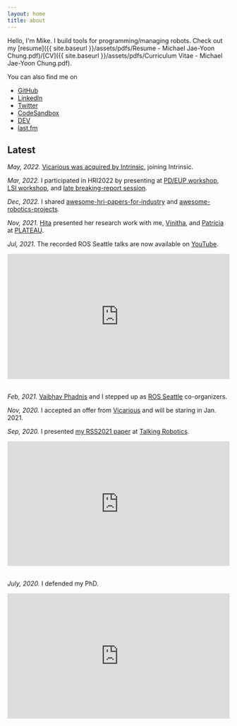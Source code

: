 ```yaml
---
layout: home
title: about
---
```


Hello, I'm Mike.
I build tools for programming/managing robots.
Check out my [resume]({{ site.baseurl }}/assets/pdfs/Resume - Michael Jae-Yoon Chung.pdf)/[CV]({{ site.baseurl }}/assets/pdfs/Curriculum Vitae - Michael Jae-Yoon Chung.pdf).

You can also find me on
- [GitHub](https://github.com/mjyc)
- [LinkedIn](https://www.linkedin.com/in/michaeljaeyoonchung/)
- [Twitter](https://twitter.com/mjyc_/)
- [CodeSandbox](https://codesandbox.io/u/mjyc/)
- [DEV](https://dev.to/mjyc)
- [last.fm](https://www.last.fm/user/mikechung)

## Latest

_May, 2022._ [Vicarious was acquired by Intrinsic](https://intrinsic.ai/blog/posts/mission-momentum/), joining Intrinsic.

_Mar, 2022._ I participated in HRI2022 by presenting at [PD/EUP workshop](https://docs.google.com/presentation/d/19-rrMo9cqr4DVyINK4z0qzI6AU7ZG9lom_8kDhuVbMU), [LSI workshop](https://docs.google.com/presentation/d/1VY1IZ9D-hrjn-D8cvgSOFIlG6jCh_YCMxolmh0IQ_ak), and [late breaking-report session](https://docs.google.com/presentation/d/1HqfWnWAeIQZPE6hUfjetBuBATtKPKVw2hUcGp21-P34).

_Dec, 2022._ I shared [awesome-hri-papers-for-industry](https://github.com/mjyc/awesome-hri-papers-for-industry) and [awesome-robotics-projects](https://github.com/mjyc/awesome-robotics-projects).

_Nov, 2021._ [Hita](https://hita-k.github.io/) presented her research work with me, [Vinitha](https://vinitha910.github.io/), and [Patrícia](https://www.patricialvesoliveira.com/) at [PLATEAU](https://2021.plateau-workshop.org/).

_Jul, 2021._ The recorded ROS Seattle talks are now available on [YouTube](https://youtube.com/playlist?list=PLznkdfD7hD6Jnue9gvPY6CHcr3AvgmmEv).

<style>.embed-container { position: relative; padding-bottom: 56.25%; height: 0; overflow: hidden; max-width: 100%; } .embed-container iframe, .embed-container object, .embed-container embed { position: absolute; top: 0; left: 0; width: 100%; height: 100%; }</style><div class='embed-container'><iframe src="https://www.youtube.com/embed/videoseries?list=PLznkdfD7hD6Jnue9gvPY6CHcr3AvgmmEv" frameborder="0" allow="accelerometer; autoplay; clipboard-write; encrypted-media; gyroscope; picture-in-picture" allowfullscreen></iframe></div>
<br/>

_Feb, 2021._ [Vaibhav Phadnis](https://www.linkedin.com/in/vaibhav-phadnis-4637b84/) and I stepped up as [ROS Seattle](https://www.meetup.com/ROS-Seattle/) co-organizers.

_Nov, 2020._ I accepted an offer from [Vicarious](https://www.vicarious.com/) and will be staring in Jan. 2021.

_Sep, 2020._ I presented [my RSS2021 paper](https://mjyc.github.io/assets/pdfs/chung2020iterative.pdf) at [Talking Robotics](https://talking-robotics.github.io/).

<style>.embed-container { position: relative; padding-bottom: 56.25%; height: 0; overflow: hidden; max-width: 100%; } .embed-container iframe, .embed-container object, .embed-container embed { position: absolute; top: 0; left: 0; width: 100%; height: 100%; }</style><div class='embed-container'><iframe src="https://www.youtube.com/embed/lf36COCC2A4" frameborder="0" allow="accelerometer; autoplay; encrypted-media; gyroscope; picture-in-picture" allowfullscreen></iframe></div>
<br/>

_July, 2020._ I defended my PhD.

<style>.embed-container { position: relative; padding-bottom: 56.25%; height: 0; overflow: hidden; max-width: 100%; } .embed-container iframe, .embed-container object, .embed-container embed { position: absolute; top: 0; left: 0; width: 100%; height: 100%; }</style><div class='embed-container'><iframe src="https://www.youtube.com/embed/pTml6yEIjcw" frameborder="0" allow="accelerometer; autoplay; encrypted-media; gyroscope; picture-in-picture" allowfullscreen></iframe></div>
<br/>
